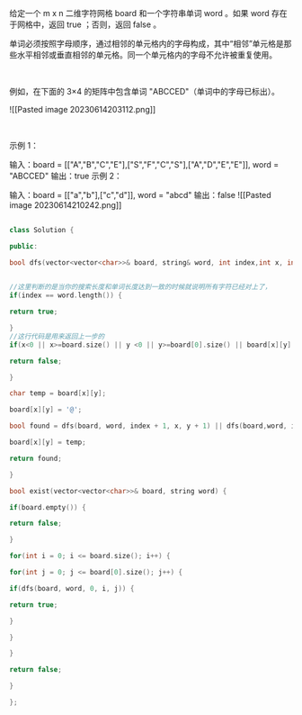 给定一个 m x n 二维字符网格 board 和一个字符串单词 word 。如果 word 存在于网格中，返回 true ；否则，返回 false 。

单词必须按照字母顺序，通过相邻的单元格内的字母构成，其中“相邻”单元格是那些水平相邻或垂直相邻的单元格。同一个单元格内的字母不允许被重复使用。

 

例如，在下面的 3×4 的矩阵中包含单词 "ABCCED"（单词中的字母已标出）。

![[Pasted image 20230614203112.png]]

 

示例 1：

输入：board = [["A","B","C","E"],["S","F","C","S"],["A","D","E","E"]], word = "ABCCED"
输出：true
示例 2：

输入：board = [["a","b"],["c","d"]], word = "abcd"
输出：false
![[Pasted image 20230614210242.png]]
```c++
  
class Solution {

public:

bool dfs(vector<vector<char>>& board, string& word, int index,int x, int y) {

  
//这里判断的是当你的搜索长度和单词长度达到一致的时候就说明所有字符已经对上了，
if(index == word.length()) {

return true;

}
//这行代码是用来返回上一步的
if(x<0 || x>=board.size() || y <0 || y>=board[0].size() || board[x][y] != word[index]) {

return false;

}

char temp = board[x][y];

board[x][y] = '@';

bool found = dfs(board, word, index + 1, x, y + 1) || dfs(board,word, index + 1, x + 1, y) || dfs(board,word,index + 1,x-1,y) || dfs(board, word,index + 1,x,y-1);

board[x][y] = temp;

return found;

}

bool exist(vector<vector<char>>& board, string word) {

if(board.empty()) {

return false;

}

for(int i = 0; i <= board.size(); i++) {

for(int j = 0; j <= board[0].size(); j++) {

if(dfs(board, word, 0, i, j)) {

return true;

}

}

}

return false;

}

};
```
